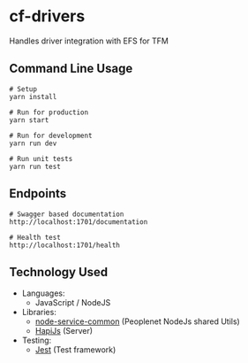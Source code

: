# cf-drivers
Handles driver integration with EFS for TFM

Command Line Usage
---
```
# Setup
yarn install

# Run for production
yarn start

# Run for development
yarn run dev

# Run unit tests
yarn run test
```

Endpoints
---
```
# Swagger based documentation
http://localhost:1701/documentation

# Health test
http://localhost:1701/health
```

Technology Used
---
 - Languages:
    - JavaScript / NodeJS
 - Libraries:
    - [node-service-common](https://github.com/PeopleNet/node-service-common) (Peoplenet NodeJs shared Utils)
    - [HapiJs](https://hapijs.com/) (Server)
 - Testing:
    - [Jest](https://facebook.github.io/jest) (Test framework)
